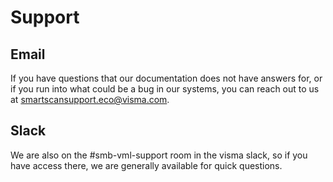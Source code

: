 # Support

## Email

If you have questions that our documentation does not have answers for, or if you run into what could be a bug in our systems, you can reach out to us at [smartscansupport.eco@visma.com](mailto:smartscansupport.eco@visma.com).

## Slack

We are also on the #smb-vml-support room in the visma slack, so if you have access there, we are generally available for quick questions.
